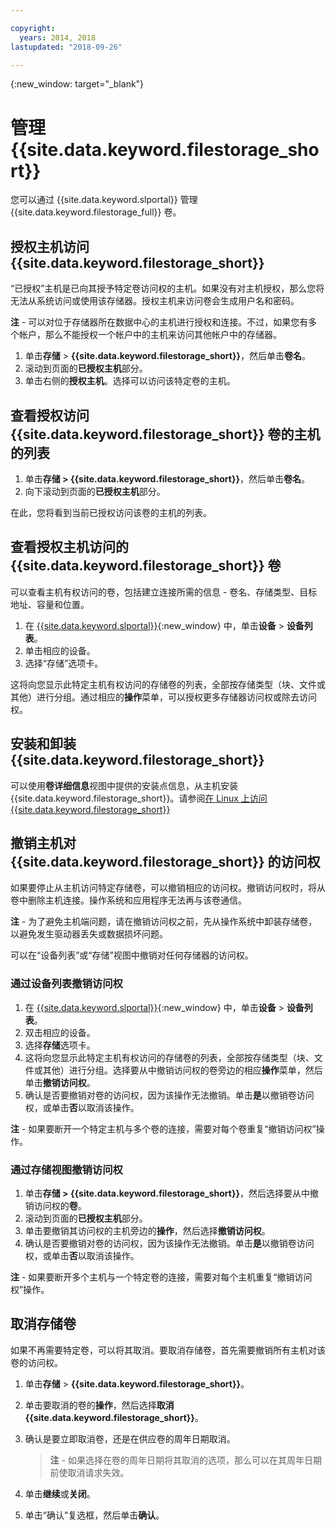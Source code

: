 ```yaml
---

copyright:
  years: 2014, 2018
lastupdated: "2018-09-26"

---
```

{:new_window: target="_blank"}


# 管理 {{site.data.keyword.filestorage_short}}

您可以通过 {{site.data.keyword.slportal}} 管理 {{site.data.keyword.filestorage_full}} 卷。

## 授权主机访问 {{site.data.keyword.filestorage_short}}

“已授权”主机是已向其授予特定卷访问权的主机。如果没有对主机授权，那么您将无法从系统访问或使用该存储器。授权主机来访问卷会生成用户名和密码。 

**注** - 可以对位于存储器所在数据中心的主机进行授权和连接。不过，如果您有多个帐户，那么不能授权一个帐户中的主机来访问其他帐户中的存储器。 

1. 单击**存储** > **{{site.data.keyword.filestorage_short}}**，然后单击**卷名**。
2. 滚动到页面的**已授权主机**部分。
3. 单击右侧的**授权主机**。选择可以访问该特定卷的主机。
 

## 查看授权访问 {{site.data.keyword.filestorage_short}} 卷的主机的列表

1. 单击**存储 > {{site.data.keyword.filestorage_short}}**，然后单击**卷名**。
2. 向下滚动到页面的**已授权主机**部分。

在此，您将看到当前已授权访问该卷的主机的列表。


## 查看授权主机访问的 {{site.data.keyword.filestorage_short}} 卷

可以查看主机有权访问的卷，包括建立连接所需的信息 - 卷名、存储类型、目标地址、容量和位置。

1. 在 [{{site.data.keyword.slportal}}](https://control.softlayer.com/){:new_window} 中，单击**设备** > **设备列表**。
2. 单击相应的设备。
2. 选择“存储”选项卡。

这将向您显示此特定主机有权访问的存储卷的列表，全部按存储类型（块、文件或其他）进行分组。通过相应的**操作**菜单，可以授权更多存储器访问权或除去访问权。


## 安装和卸装 {{site.data.keyword.filestorage_short}}

可以使用**卷详细信息**视图中提供的安装点信息，从主机安装 {{site.data.keyword.filestorage_short}}。请参阅[在 Linux 上访问 {{site.data.keyword.filestorage_short}}](accessing-file-storage-linux.html)


## 撤销主机对 {{site.data.keyword.filestorage_short}} 的访问权

如果要停止从主机访问特定存储卷，可以撤销相应的访问权。撤销访问权时，将从卷中删除主机连接。操作系统和应用程序无法再与该卷通信。 

**注** - 为了避免主机端问题，请在撤销访问权之前，先从操作系统中卸装存储卷，以避免发生驱动器丢失或数据损坏问题。

可以在“设备列表”或“存储”视图中撤销对任何存储器的访问权。

### 通过设备列表撤销访问权

1. 在 [{{site.data.keyword.slportal}}](https://control.softlayer.com/){:new_window} 中，单击**设备** > **设备列表**。 
2. 双击相应的设备。
3. 选择**存储**选项卡。
4. 这将向您显示此特定主机有权访问的存储卷的列表，全部按存储类型（块、文件或其他）进行分组。选择要从中撤销访问权的卷旁边的相应**操作**菜单，然后单击**撤销访问权**。
5. 确认是否要撤销对卷的访问权，因为该操作无法撤销。单击**是**以撤销卷访问权，或单击**否**以取消该操作。

**注** - 如果要断开一个特定主机与多个卷的连接，需要对每个卷重复“撤销访问权”操作。

 

### 通过存储视图撤销访问权

1. 单击**存储 > {{site.data.keyword.filestorage_short}}**，然后选择要从中撤销访问权的**卷**。
2. 滚动到页面的**已授权主机**部分。
3. 单击要撤销其访问权的主机旁边的**操作**，然后选择**撤销访问权**。
4. 确认是否要撤销对卷的访问权，因为该操作无法撤销。单击**是**以撤销卷访问权，或单击**否**以取消该操作。

**注** - 如果要断开多个主机与一个特定卷的连接，需要对每个主机重复“撤销访问权”操作。
 

## 取消存储卷

如果不再需要特定卷，可以将其取消。要取消存储卷，首先需要撤销所有主机对该卷的访问权。

1. 单击**存储** > **{{site.data.keyword.filestorage_short}}**。
2. 单击要取消的卷的**操作**，然后选择**取消 {{site.data.keyword.filestorage_short}}**。
3. 确认是要立即取消卷，还是在供应卷的周年日期取消。
   >**注** - 如果选择在卷的周年日期将其取消的选项，那么可以在其周年日期前使取消请求失效。
4. 单击**继续**或**关闭**。
 
5. 单击“确认”复选框，然后单击**确认**。
